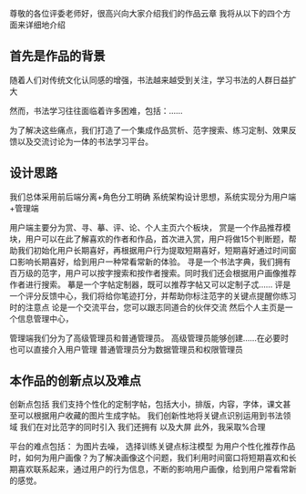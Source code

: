 尊敬的各位评委老师好，很高兴向大家介绍我们的作品云章
我将从以下的四个方面来详细地介绍

## 首先是作品的背景

随着人们对传统文化认同感的增强，书法越来越受到关注，学习书法的人群日益扩大

然而，书法学习往往面临着许多困难，包括：……

为了解决这些痛点，我们打造了一个集成作品赏析、范字搜索、练习定制、效果反馈以及交流讨论为一体的书法学习平台。
## 设计思路
我们总体采用前后端分离+角色分工明确 系统架构设计思想，系统实现分为用户端+管理端

用户端主要分为赏、寻、摹、评、论、个人主页六个板块，
赏是一个作品推荐模块，用户可以在此了解喜欢的作者和作品，首次进入赏，用户将做15个判断题，帮助我们初始化用户长期喜好，再根据用户行为提取短期喜好，短期喜好通过时间窗口影响长期喜好，给到用户一种常看常新的体验。
寻是一个书法字典，我们拥有百万级的范字，用户可以按字搜索和按作者搜索。同时我们还会根据用户画像推荐作者进行搜索。
摹是一个字帖定制器，既可以推荐字帖又可以定制子忒……
评是一个评分反馈中心，我们将给你笔迹打分，并帮助你标注范字的关键点提醒你练习时的注意点
论是一个交流平台，您可以跟志同道合的伙伴交流
然后个人主页是一个信息管理中心，

管理端我们分为了高级管理员和普通管理员。
高级管理员能够创建……在必要时也可以直接介入用户管理
普通管理员分为数据管理员和权限管理员


## 本作品的创新点以及难点
创新点包括
我们支持个性化的定制字帖，包括大小，排版，内容，字体，课文甚至可以根据用户收藏的图片生成字帖。
我们创新性地将关键点识别运用到书法领域
我们在对比范字的同时引入
我们还拥有
以及大屏
此外，我采取%合理

平台的难点包括：
为图片去噪，
选择训练关键点标注模型
为用户个性化推荐作品时，如何为用户画像？为了解决画像这个问题，我们利用时间窗口将短期喜欢和长期喜欢联系起来，通过用户的行为信息，不断的影响用户画像，给到用户常看常新的感觉。



